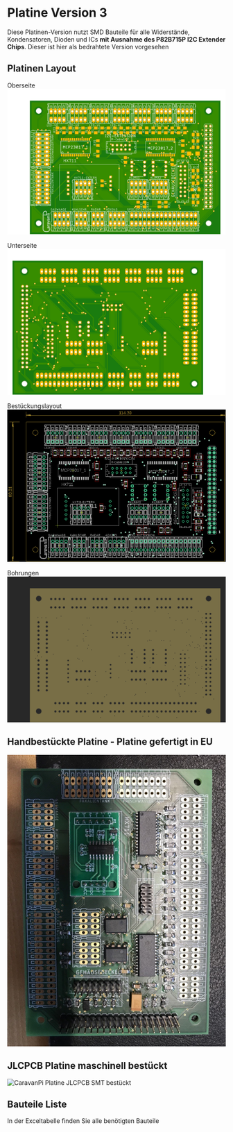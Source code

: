 # Platine Version 3

Diese Platinen-Version nutzt SMD Bauteile für alle Widerstände, Kondensatoren, Dioden und ICs **mit Ausnahme des P82B715P I2C Extender Chips**. Dieser ist hier als bedrahtete Version vorgesehen

## Platinen Layout
Oberseite  
![CaravanPi Platine V3 Oberseite](https://github.com/spitzlbergerj/CaravanPi/raw/master/circuit-board/V3/CaravanPi-Platine-V3-Oberseite.png)  

Unterseite  
![CaravanPi Platine V3 Unterseite](https://github.com/spitzlbergerj/CaravanPi/raw/master/circuit-board/V3/CaravanPi-Platine-V3-Unterseite.png)  

Bestückungslayout  
![CaravanPi Platine V3 Bestückungslayout](https://github.com/spitzlbergerj/CaravanPi/raw/master/circuit-board/V3/CaravanPi-Platine-V3-Layout1.png)  

Bohrungen  
![CaravanPi Platine V3 Bohrungen](https://github.com/spitzlbergerj/CaravanPi/raw/master/circuit-board/V3/CaravanPi-Platine-V3-Bohrungen.png)  


## Handbestückte Platine - Platine gefertigt in EU

![CaravanPi Platine V3 EU per Hand bestückt](https://github.com/spitzlbergerj/CaravanPi/raw/master/circuit-board/V3/CaravanPi-Platine-V3-EU-SMD-bestueckt.jpg)  

## JLCPCB Platine maschinell bestückt

![CaravanPi Platine JLCPCB SMT bestückt](https://github.com/spitzlbergerj/CaravanPi/raw/master/images/doku/CaravanPiPlatineJLCPCB1.png)  

## Bauteile Liste
In der Exceltabelle finden Sie alle benötigten Bauteile

